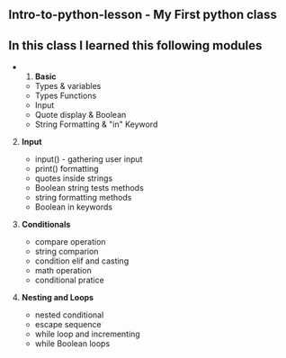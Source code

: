 ## Intro-to-python-lesson - My First python class

## In this class I learned this following modules

- 1. **Basic**
    - Types &  variables
    - Types Functions
    - Input
    - Quote display & Boolean
    - String Formatting & "in" Keyword
    
2.  **Input**
    - input() - gathering  user input
    - print() formatting
    - quotes inside strings
    - Boolean string tests methods
    - string formatting methods
    - Boolean in keywords
    
3. **Conditionals**
    - compare operation
    - string comparion
    - condition elif and casting
    - math operation
    - conditional pratice
    
4. **Nesting and Loops**
    -  nested conditional
    - escape sequence
    - while loop and incrementing
    - while Boolean loops
